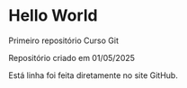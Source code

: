 # Hello World
Primeiro repositório Curso Git

Repositório criado em 01/05/2025

Está linha foi feita diretamente no site GitHub.
